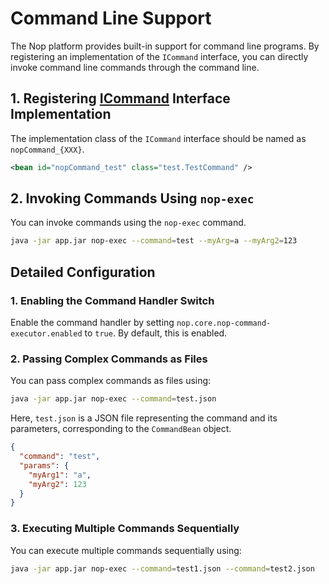 # Command Line Support

The Nop platform provides built-in support for command line programs. By registering an implementation of the `ICommand` interface, you can directly invoke command line commands through the command line.

## 1. Registering [ICommand](https://gitee.com/canonical-entropy/nop-entropy/blob/master/nop-core/src/main/java/io/nop/core/command/ICommand.java) Interface Implementation

The implementation class of the `ICommand` interface should be named as `nopCommand_{XXX}`.

```xml
<bean id="nopCommand_test" class="test.TestCommand" />
```

## 2. Invoking Commands Using `nop-exec`

You can invoke commands using the `nop-exec` command.

```bash
java -jar app.jar nop-exec --command=test --myArg=a --myArg2=123
```

## Detailed Configuration

### 1. Enabling the Command Handler Switch

Enable the command handler by setting `nop.core.nop-command-executor.enabled` to `true`. By default, this is enabled.

### 2. Passing Complex Commands as Files

You can pass complex commands as files using:

```bash
java -jar app.jar nop-exec --command=test.json
```

Here, `test.json` is a JSON file representing the command and its parameters, corresponding to the `CommandBean` object.

```json
{
  "command": "test",
  "params": {
    "myArg1": "a",
    "myArg2": 123
  }
}
```

### 3. Executing Multiple Commands Sequentially

You can execute multiple commands sequentially using:

```bash
java -jar app.jar nop-exec --command=test1.json --command=test2.json
```
